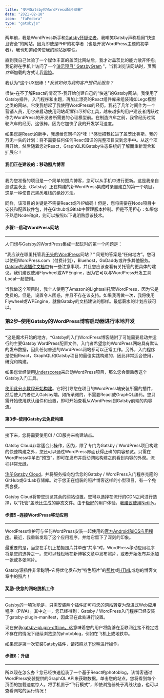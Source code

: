 ```yaml
---
title: "使用Gatsby和WordPress配合部署"
date: "2021-02-18"
icon:  "faFedora"
type: "gatsbyjs"
---
```


两年前，我是WordPress新手和[Gatsby怀疑论者](https://twitter.com/hashim_warren/status/1359248308494098433)。我嘲笑Gatsby声称启用“快速且安全”的网站，因为即使是PHP的初学者（也是开发WordPress主题的初学者），我也知道如何使我的网站足够快。

直到我自己体验了一个媒体丰富的盖茨比网站后，我才对盖茨比的能力敞开怀抱。我记得在手机上访问了一个[演示项目“ GatsbyGram](https://www.gatsbyjs.com/blog/gatsbygram-case-study/) ”，当我浏览该网站时，页面*立即*加载的方式让我[震惊](https://www.gatsbyjs.com/blog/gatsbygram-case-study/)。 

我认为*这个UX很棒！**我该如何为我的客户提供此服务？*

很快-在不了解React的情况下-我开始创建自己的“快速”的Gatsby网站。我使用了Gatsby插件，入门程序和主题，再加上漂亮的React组件库来组装诸如Lego模型之类的网站。它使我想起了我使用WordPress的经历。我花了几年时间作为一个营销人员，用它来启动使用网站*配置*和*可视化*工具，越来越多的用户建设者线跃过作为WordPress的开发者所需要的心理模型前。在制造汽车之前，我曾经历过驾驶汽车的经历，这很棒，因为它加快了我的开发学习速度。

如果您是React的新手，我想给您同样的*哇！*感觉把我拉进了盖茨比弗斯。我的万无一失的计划：将不需要任何任何React知识的完整项目交到您手中。从这个项目开始，然后随着您对React，GraphQL和Gatsby生态系统的了解而重新混合和扩展它！

#### 我们正在建设的：移动照片博客

---

我为您准备的项目是一个简单的照片博客，您可以从手机中进行更新。这是我亲自测试盖茨比（Gatsby）正在构建的新WordPress集成时亲自建立的第一个项目，这是一种使自己熟悉堆栈的绝妙方法。 

同样，该项目的关键是不需要React或PHP编码！但是，您将需要在Node项目中安装和配置软件包，并在Github或Gitlab中管理版本控制。但是不用担心：如果您不熟悉Node和git，则可以按照以下说明熟悉该技术。

#### 步骤1 –启动WordPress网站 

----

人们想与Gatsby的WordPress集成一起玩时的第一个问题是：

“我应该在哪里托管我[无头的WordPress](https://www.gatsbyjs.com/docs/glossary/headless-wordpress)网站？” 简短的答案是“任何地方”。您可以使用WordPress.com（付费计划），Bluehost，GoDaddy或许多其他服务。[Gatsby的源插件文档中](https://github.com/gatsbyjs/gatsby/blob/master/packages/gatsby-source-wordpress/docs/hosting.md)有一些注意事项，并且您应该查看有关托管的更具体的建议。我们建议使用Flywheel或WPEngine，因为它可以与WordPress开发工具Local一起使用。 



当我做这个项目时，我个人使用了Amazon的Lightsail托管WordPress，因为它是免费的。但是，设置令人困惑，并且不存在该支持。如果我再做一次，我将使用Flywheel或WPEngine，就像Gatsby的文档建议的那样。最低薪水的计划应该可以。

### 第2步–使用Gatsby的WordPress博客启动器进行本地开发

---

*这是魔术开始的地方。*Gatsby的入门WordPress博客随附了可能需要启动并运行的主要Gatsby WordPress配置文件。入门者希望您的WordPress网站具有默认的发布数据，因此任何普通的WordPress网站都可以正常工作。另外，入门程序是使用React，GraphQL和Gatsby项目的最佳实践构建的，因此非常适合使用，研究和构建。

如果您曾经使用[Underscores](https://underscores.me/)来启动WordPress项目，那么您会很熟悉这个Gatsby入门工具。

[使用此分步教程开始构建](https://github.com/gatsbyjs/gatsby/blob/master/packages/gatsby-source-wordpress/docs/tutorials/creating-a-new-site-from-a-starter.md)。它将引导您在项目的WordPress端安装所需的插件，然后使入门者进入Gatsby端。如所承诺的，不需要React或GraphQL编码。您只需开始使用默认组件和设置，即可开始查看从WordPress到Gatsby前端的内容流。

#### 第3步–使用Gatsby云免费构建

---

接下来，您将需要使用CI / CD服务来构建站点。 

Gatsby Cloud非常适合此操作，因为，除了专门为Gatsby / WordPress项目构建的快速构建之外，您还可以通过WordPress界面获得正确的内容预览。只需在WordPress中单击“预览”，即可在发布并启动网站构建之前看到内容的外观。流程非常无缝。

[注册Gatsby Cloud](https://www.gatsbyjs.com/cloud/)，并将服务指向包含您的Gatsby / WordPress入门程序克隆的GitHub或GitLab存储库。对于您正在组装的照片博客这样的小型项目，有一个免费套餐。

Gatsby Cloud将带您浏览其余的网站设置。您可以选择在流行的CDN之间进行选择，以“托管”盖茨比生成的静态文件。由于[极好](https://support.gatsbyjs.com/hc/en-us/articles/360052325174-Deploying-to-Netlify)的用户体验，[我建议使用Netlify](https://support.gatsbyjs.com/hc/en-us/articles/360052325174-Deploying-to-Netlify)。

#### 步骤5 –连接WordPress移动应用

---

WordPress维护可与任何WordPress安装一起使用的[官方Android和iOS应用程序](https://wordpress.org/mobile/)。最近，我重新发现了这个应用程序，并给它留下了深刻的印象。

最重要的是，当您在手机上拍摄照片并单击“共享”时，WordPress移动应用程序将是您的选择之一。您可以轻松地在新博客文章中发布照片，或者开始发布并添加一张或多张照片。 

Gatsby源插件非常聪明–它将优化发布为“特色照片”的[照片](https://github.com/gatsbyjs/gatsby/blob/master/packages/gatsby-source-wordpress/docs/features/media-item-processing.md#gatsby-image-in-html-fields)或[HTML](https://github.com/gatsbyjs/gatsby/blob/master/packages/gatsby-source-wordpress/docs/features/media-item-processing.md#gatsby-image-in-html-fields)或您的博客文章中的照片！

#### 奖励–使您的网站脱机工作

---

Gatsby的一项功能是，只需安装两个插件即可将您的网站转变为渐进式Web应用程序（PWA）。其中之一，您已经得到：Gatsby / WordPress入门程序已经安装了gatsby-plugin-manifest，因此已在此处进行设置。 

现在安装[gatsby-plugin-offline。](https://www.gatsbyjs.com/plugins/gatsby-plugin-offline/)这意味着您的用户将能够在互联网连接不稳定或不存在的情况下继续浏览您的photoblog，例如在飞机上或地铁中。 

如果您是第一次安装Gatsby插件，请按照[以下说明](https://www.gatsbyjs.com/docs/how-to/plugins-and-themes/using-a-plugin-in-your-site/)进行操作。

#### 步骤6：升级

---

所以现在怎么办？您已经快速组装了一个基于React的photoblog，该博客通过WordPress安装提供的GraphQL API来获取数据。单击您的站点，您将看到每个页面的加载速度惊人。将手机置于“飞行模式”，即使浏览器处于离线状态，也可以查看网站的运行情况！